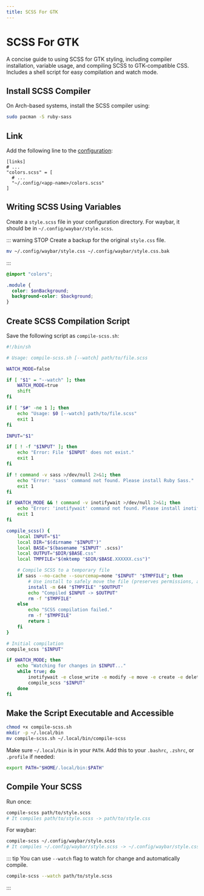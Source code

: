 ```yaml
---
title: SCSS For GTK
---
```


# SCSS For GTK

A concise guide to using SCSS for GTK styling, including compiler installation,
variable usage, and compiling SCSS to GTK-compatible CSS. Includes a shell script for
easy compilation and watch mode.

## Install SCSS Compiler

On Arch-based systems, install the SCSS compiler using:

```bash
sudo pacman -S ruby-sass
```

## Link

Add the following line to the [configuration](/configuration#linking-generated-files):

```toml{5}
[links]
# ...
"colors.scss" = [
  # ...
  "~/.config/<app-name>/colors.scss"
]
```

## Writing SCSS Using Variables

Create a `style.scss` file in your configuration directory. For waybar, it should be
in `~/.config/waybar/style.scss`.

::: warning STOP
Create a backup for the original `style.css` file.

```bash
mv ~/.config/waybar/style.css ~/.config/waybar/style.css.bak
```

:::

```scss
@import "colors";

.module {
  color: $onBackground;
  background-color: $background;
}
```

## Create SCSS Compilation Script

Save the following script as `compile-scss.sh`:

```sh
#!/bin/sh

# Usage: compile-scss.sh [--watch] path/to/file.scss

WATCH_MODE=false

if [ "$1" = "--watch" ]; then
    WATCH_MODE=true
    shift
fi

if [ "$#" -ne 1 ]; then
    echo "Usage: $0 [--watch] path/to/file.scss"
    exit 1
fi

INPUT="$1"

if [ ! -f "$INPUT" ]; then
    echo "Error: File '$INPUT' does not exist."
    exit 1
fi

if ! command -v sass >/dev/null 2>&1; then
    echo "Error: 'sass' command not found. Please install Ruby Sass."
    exit 1
fi

if $WATCH_MODE && ! command -v inotifywait >/dev/null 2>&1; then
    echo "Error: 'inotifywait' command not found. Please install inotify-tools."
    exit 1
fi

compile_scss() {
    local INPUT="$1"
    local DIR="$(dirname "$INPUT")"
    local BASE="$(basename "$INPUT" .scss)"
    local OUTPUT="$DIR/$BASE.css"
    local TMPFILE="$(mktemp "$DIR/$BASE.XXXXXX.css")"

    # Compile SCSS to a temporary file
    if sass --no-cache --sourcemap=none "$INPUT" "$TMPFILE"; then
        # Use install to safely move the file (preserves permissions, atomic)
        install -m 644 "$TMPFILE" "$OUTPUT"
        echo "Compiled $INPUT -> $OUTPUT"
        rm -f "$TMPFILE"
    else
        echo "SCSS compilation failed."
        rm -f "$TMPFILE"
        return 1
    fi
}

# Initial compilation
compile_scss "$INPUT"

if $WATCH_MODE; then
    echo "Watching for changes in $INPUT..."
    while true; do
        inotifywait -e close_write -e modify -e move -e create -e delete --exclude '\.css$' "$INPUT" "$(dirname "$INPUT")"
        compile_scss "$INPUT"
    done
fi
```

## Make the Script Executable and Accessible

```bash
chmod +x compile-scss.sh
mkdir -p ~/.local/bin
mv compile-scss.sh ~/.local/bin/compile-scss
```

Make sure `~/.local/bin` is in your `PATH`. Add this to your `.bashrc`, `.zshrc`,
or `.profile` if needed:

```bash
export PATH="$HOME/.local/bin:$PATH"
```

## Compile Your SCSS

Run once:

```bash
compile-scss path/to/style.scss
# It compiles path/to/style.scss -> path/to/style.css
```

For waybar:

```bash
compile-scss ~/.config/waybar/style.scss
# It compiles ~/.config/waybar/style.scss -> ~/.config/waybar/style.css
```

::: tip
You can use `--watch` flag to watch for change and automatically compile.

```bash
compile-scss --watch path/to/style.scss
```

:::
